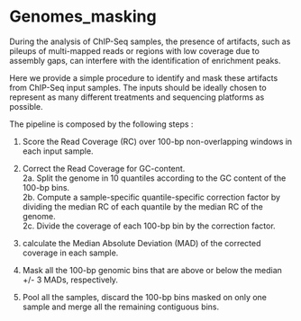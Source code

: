 # Genomes_masking
 
During the analysis of ChIP-Seq samples, the presence of artifacts, such as pileups of multi-mapped reads or regions with low coverage due to assembly gaps, can interfere with the identification of enrichment peaks.

Here we provide a simple procedure to identify and mask these artifacts from ChIP-Seq input samples.
The inputs should be ideally chosen to represent as many different treatments and sequencing platforms as possible.

The pipeline is composed by the following steps :

1.  Score the Read Coverage (RC) over 100-bp non-overlapping windows in each input sample.  

2.  Correct the Read Coverage for GC-content.      
         2a. Split the genome in 10 quantiles according to the GC content of the 100-bp bins.        
    2b. Compute a sample-specific quantile-specific correction factor by dividing the median RC of each quantile by the median RC of the genome.           
    2c. Divide the coverage of each 100-bp bin by the correction factor.  
    
3.  calculate the Median Absolute Deviation (MAD) of the corrected coverage in each sample.  
  
4.  Mask all the 100-bp genomic bins that are above or below the median +/- 3 MADs, respectively.  
  
5.  Pool all the samples, discard the 100-bp bins masked on only one sample and merge all the remaining contiguous bins.  
